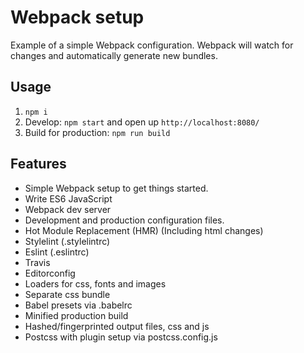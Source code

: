 # Webpack setup

Example of a simple Webpack configuration. Webpack will watch for changes and automatically generate new bundles.

## Usage

1. `npm i`
2. Develop: `npm start` and open up `http://localhost:8080/`
3. Build for production: `npm run build`

## Features
+ Simple Webpack setup to get things started.
+ Write ES6 JavaScript
+ Webpack dev server
+ Development and production configuration files.
+ Hot Module Replacement (HMR) (Including html changes)
+ Stylelint (.stylelintrc)
+ Eslint (.eslintrc)
+ Travis
+ Editorconfig
+ Loaders for css, fonts and images
+ Separate css bundle
+ Babel presets via .babelrc
+ Minified production build
+ Hashed/fingerprinted output files, css and js
+ Postcss with plugin setup via postcss.config.js
